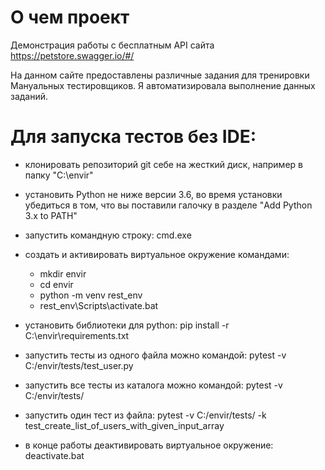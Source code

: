 # О чем проект
Демонстрация работы с бесплатным API сайта https://petstore.swagger.io/#/

На данном сайте предоставлены различные задания для тренировки Мануальных тестировщиков.
Я автоматизировала выполнение данных заданий.

# Для запуска тестов без IDE: 
- клонировать репозиторий git себе на жесткий диск, например в папку "C:\envir"
- установить Python не ниже версии 3.6, во время установки убедиться в том, что вы поставили галочку в разделе "Add Python 3.x to PATH"
- запустить командную строку: cmd.exe
- создать и активировать виртуальное окружение командами:
    - mkdir envir
    - cd envir
    - python -m venv rest_env
    - rest_env\Scripts\activate.bat

- установить библиотеки для python:   pip install -r C:\envir\requirements.txt
- запустить тесты из одного файла можно командой: pytest -v C:/envir/tests/test_user.py
- запустить все тесты из каталога можно командой: pytest -v C:/envir/tests/
- запустить один тест из файла: pytest -v C:/envir/tests/ -k test_create_list_of_users_with_given_input_array
- в конце работы деактивировать виртуальное окружение: deactivate.bat
